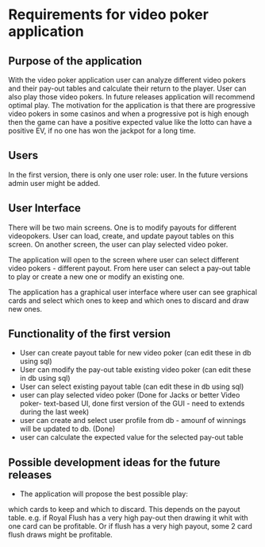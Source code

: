 # Requirements for video poker application

## Purpose of the application

With the video poker application user can analyze different video pokers and their pay-out tables and calculate their return to the player. User can also play those video pokers.
In future releases application will recommend optimal play. The motivation for the application is that there are progressive video pokers
in some casinos and when a progressive pot is high enough then the game can have a positive expected value like the lotto can have a positive EV,
if no one has won the jackpot for a long time.

## Users

In the first version, there is only one user role: user. In the future versions admin user might be added.

## User Interface

There will be two main screens. One is to modify payouts for different videopokers. User can load, create, and update payout tables on this screen. On another screen, the user can play selected video poker.

The application will open to the screen where user can select different video pokers - different payout. From here user can select a pay-out table to play or create a new one or modify an existing one.

The application has a graphical user interface where user can see graphical cards and select which ones to keep and which ones to discard and draw new ones.

## Functionality of the first version

- User can create payout table for new video poker (can edit these in db using sql)
- User can modify the pay-out table existing video poker (can edit these in db using sql)
- User can select existing payout table (can edit these in db using sql)
- user can play selected video poker (Done for Jacks or better Video poker- text-based UI, done first version of the GUI - need to extends during the last week)
- user can create and select user profile from db - amounf of winnings will be updated to db. (Done)
- user can calculate the expected value for the selected pay-out table

## Possible development ideas for the future releases
- The application will propose the best possible play:

which cards to keep and which to discard. This depends on the payout table. e.g. if Royal Flush has a very high pay-out then drawing it whit with one card can be profitable. Or if flush has a very high payout, some 2 card flush draws might be profitable.
